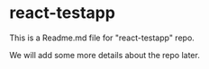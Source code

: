 # react-testapp

This is a Readme.md file for "react-testapp" repo. 

We will add some more details about the repo later.
